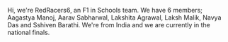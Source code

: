 Hi, we're RedRacers6, an F1 in Schools team.
We have 6 members; Aagastya Manoj, Aarav Sabharwal, Lakshita Agrawal, Laksh Malik, Navya Das and Sshiven Barathi.
We're from India and we are currently in the national finals.

<!---
RedRacers6/RedRacers6 is a ✨ special ✨ repository because its `README.md` (this file) appears on your GitHub profile.
You can click the Preview link to take a look at your changes.
--->
